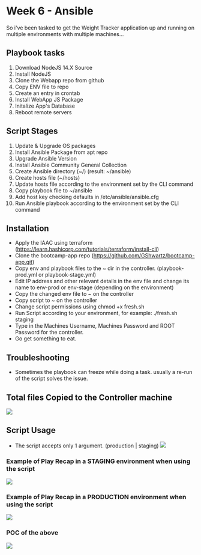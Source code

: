 # Week 6 - Ansible
So i've been tasked to get the Weight Tracker application up and running on multiple environments with multiple machines... <br />

## Playbook tasks
  1. Download NodeJS 14.X Source
  2. Install NodeJS
  3. Clone the Webapp repo from github
  4. Copy ENV file to repo
  5. Create an entry in crontab
  6. Install WebApp JS Package
  7. Initalize App's Database
  8. Reboot remote servers

## Script Stages
  1. Update & Upgrade OS packages
  2. Install Ansible Package from apt repo
  3. Upgrade Ansible Version
  4. Install Ansible Community General Collection
  5. Create Ansible directory (~/) (result: ~/ansible)
  6. Create hosts file (~/hosts)
  7. Update hosts file according to the environment set by the CLI command
  8. Copy playbook file to ~/ansible
  9. Add host key checking defaults in /etc/ansible/ansible.cfg
  10. Run Ansible playbook according to the environment set by the CLI command
  
## Installation
  - Apply the IAAC using terraform (https://learn.hashicorp.com/tutorials/terraform/install-cli)
  - Clone the bootcamp-app repo (https://github.com/GShwartz/bootcamp-app.git)
  - Copy env and playbook files to the ~ dir in the controller. (playbook-prod.yml or playbook-stage.yml)
  - Edit IP address and other relevant details in the env file and change its name to env-prod or env-stage (depending on the environment)
  - Copy the changed env file to ~ on the controller
  - Copy script to ~ on the controller
  - Change script permissions using chmod +x fresh.sh
  - Run Script according to your environment, for example: ./fresh.sh staging <br />
  - Type in the Machines Username, Machines Password and ROOT Password for the controller.
  - Go get something to eat.

## Troubleshooting
  * Sometimes the playbook can freeze while doing a task. usually a re-run of the script solves the issue.

## Total files Copied to the Controller machine
<img src="https://i.postimg.cc/43LcYjSV/total-files-in-controller.jpg"> <br />

## Script Usage
* The script accepts only 1 argument. (production | staging)
<img src="https://i.postimg.cc/dVwTCKcf/staging-script-usage.jpg"> <br />

### Example of Play Recap in a STAGING environment when using the script
<img src="https://i.postimg.cc/J4TXV2kH/stage-andible-recap.jpg"> <br />

### Example of Play Recap in a PRODUCTION environment when using the script <br />
<img src="https://i.postimg.cc/d1YPBvwb/prod-andible-recap.jpg"> <br />

### POC of the above
<img src="https://i.postimg.cc/qqwyM8k1/poc.jpg"> <br />
